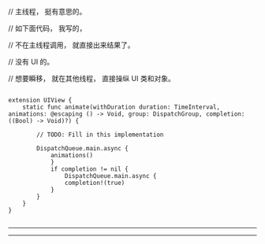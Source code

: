 



// 主线程， 挺有意思的。

// 如下面代码， 我写的， 


// 不在主线程调用， 就直接出来结果了。


// 没有 UI 的。


// 想要瞬移， 就在其他线程， 直接操纵 UI 类和对象。



```

extension UIView {
    static func animate(withDuration duration: TimeInterval, animations: @escaping () -> Void, group: DispatchGroup, completion: ((Bool) -> Void)?) {

        // TODO: Fill in this implementation

        DispatchQueue.main.async {
            animations()
            }
            if completion != nil {
                DispatchQueue.main.async {
                completion!(true)
            }
        }
    }
}


```



<hr>



<hr>
